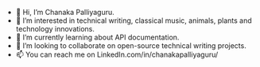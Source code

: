 - 👋 Hi, I’m Chanaka Palliyaguru.
- 👀 I’m interested in technical writing, classical music, animals, plants and technology innovations.
- 🌱 I’m currently learning about API documentation. 
- 💞️ I’m looking to collaborate on open-source technical writing projects.
- 📫 You can reach me on LinkedIn.com/in/chanakapalliyaguru/

<!---
chanakavp/chanakavp is a ✨ special ✨ repository because its `README.md` (this file) appears on your GitHub profile.
You can click the Preview link to take a look at your changes.
--->
